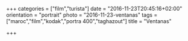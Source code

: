 +++
categories = ["film","turista"]
date = "2016-11-23T20:45:16+02:00"
orientation = "portrait"
photo = "2016-11-23-ventanas"
tags = ["maroc","film","kodak","portra 400","taghazout"]
title = "Ventanas"

+++
